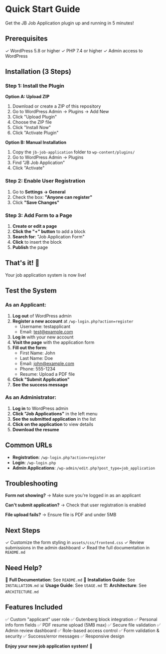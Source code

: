 # Quick Start Guide

Get the JB Job Application plugin up and running in 5 minutes!

## Prerequisites

✓ WordPress 5.8 or higher
✓ PHP 7.4 or higher
✓ Admin access to WordPress

## Installation (3 Steps)

### Step 1: Install the Plugin

**Option A: Upload ZIP**
1. Download or create a ZIP of this repository
2. Go to WordPress Admin → Plugins → Add New
3. Click "Upload Plugin"
4. Choose the ZIP file
5. Click "Install Now"
6. Click "Activate Plugin"

**Option B: Manual Installation**
1. Copy the `jb-job-application` folder to `wp-content/plugins/`
2. Go to WordPress Admin → Plugins
3. Find "JB Job Application"
4. Click "Activate"

### Step 2: Enable User Registration

1. Go to **Settings → General**
2. Check the box: **"Anyone can register"**
3. Click **"Save Changes"**

### Step 3: Add Form to a Page

1. **Create or edit a page**
2. **Click the "+" button** to add a block
3. **Search for**: "Job Application Form"
4. **Click** to insert the block
5. **Publish** the page

## That's it! 🎉

Your job application system is now live!

## Test the System

### As an Applicant:

1. **Log out** of WordPress admin
2. **Register a new account** at `/wp-login.php?action=register`
   - Username: testapplicant
   - Email: test@example.com
3. **Log in** with your new account
4. **Visit the page** with the application form
5. **Fill out the form**:
   - First Name: John
   - Last Name: Doe
   - Email: john@example.com
   - Phone: 555-1234
   - Resume: Upload a PDF file
6. **Click "Submit Application"**
7. **See the success message**

### As an Administrator:

1. **Log in** to WordPress admin
2. **Click "Job Applications"** in the left menu
3. **See the submitted application** in the list
4. **Click on the application** to view details
5. **Download the resume**

## Common URLs

- **Registration**: `/wp-login.php?action=register`
- **Login**: `/wp-login.php`
- **Admin Applications**: `/wp-admin/edit.php?post_type=job_application`

## Troubleshooting

**Form not showing?**
→ Make sure you're logged in as an applicant

**Can't submit application?**
→ Check that user registration is enabled

**File upload fails?**
→ Ensure file is PDF and under 5MB

## Next Steps

✓ Customize the form styling in `assets/css/frontend.css`
✓ Review submissions in the admin dashboard
✓ Read the full documentation in `README.md`

## Need Help?

📖 **Full Documentation**: See `README.md`
🔧 **Installation Guide**: See `INSTALLATION.md`
📊 **Usage Guide**: See `USAGE.md`
🏗️ **Architecture**: See `ARCHITECTURE.md`

## Features Included

✅ Custom "applicant" user role
✅ Gutenberg block integration
✅ Personal info form fields
✅ PDF resume upload (5MB max)
✅ Secure file validation
✅ Admin review dashboard
✅ Role-based access control
✅ Form validation & security
✅ Success/error messages
✅ Responsive design

**Enjoy your new job application system!** 🚀
